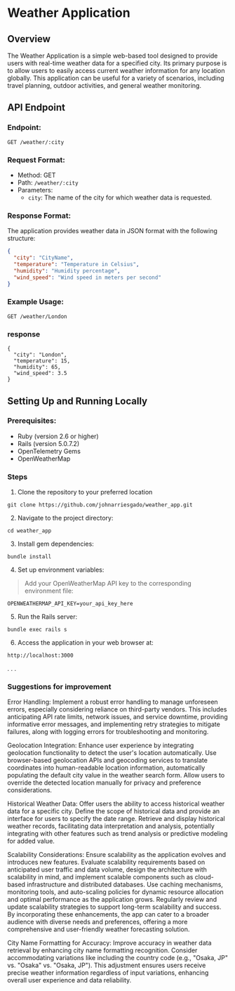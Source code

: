 # Weather Application

## Overview

The Weather Application is a simple web-based tool designed to provide users with real-time weather data for a specified city. Its primary purpose is to allow users to easily access current weather information for any location globally. This application can be useful for a variety of scenarios, including travel planning, outdoor activities, and general weather monitoring.

## API Endpoint

### Endpoint:
```
GET /weather/:city
```

### Request Format:

- Method: GET
- Path: `/weather/:city`
- Parameters:
  - `city`: The name of the city for which weather data is requested.

### Response Format:

The application provides weather data in JSON format with the following structure:

```json
{
  "city": "CityName",
  "temperature": "Temperature in Celsius",
  "humidity": "Humidity percentage",
  "wind_speed": "Wind speed in meters per second"
}
```

### Example Usage:
```
GET /weather/London
```
### response
```
{
  "city": "London",
  "temperature": 15,
  "humidity": 65,
  "wind_speed": 3.5
}
```

## Setting Up and Running Locally
### Prerequisites:

- Ruby (version 2.6 or higher)
- Rails (version 5.0.7.2)
- OpenTelemetry Gems
- OpenWeatherMap

### Steps

1. Clone the repository to your preferred location
```
git clone https://github.com/johnarriesgado/weather_app.git
```
2. Navigate to the project directory:
```
cd weather_app
```

3. Install gem dependencies:
```
bundle install
```

4. Set up environment variables:
> Add your OpenWeatherMap API key to the corresponding environment file:
```
OPENWEATHERMAP_API_KEY=your_api_key_here
```

5. Run the Rails server:
```
bundle exec rails s
```

6. Access the application in your web browser at:
```
http://localhost:3000
```


.
.
.

### Suggestions for improvement
Error Handling:
Implement a robust error handling to manage unforeseen errors, especially considering reliance on third-party vendors. This includes anticipating API rate limits, network issues, and service downtime, providing informative error messages, and implementing retry strategies to mitigate failures, along with logging errors for troubleshooting and monitoring.

Geolocation Integration:
Enhance user experience by integrating geolocation functionality to detect the user's location automatically. Use browser-based geolocation APIs and geocoding services to translate coordinates into human-readable location information, automatically populating the default city value in the weather search form. Allow users to override the detected location manually for privacy and preference considerations.

Historical Weather Data:
Offer users the ability to access historical weather data for a specific city. Define the scope of historical data and provide an interface for users to specify the date range. Retrieve and display historical weather records, facilitating data interpretation and analysis, potentially integrating with other features such as trend analysis or predictive modeling for added value.

Scalability Considerations:
Ensure scalability as the application evolves and introduces new features. Evaluate scalability requirements based on anticipated user traffic and data volume, design the architecture with scalability in mind, and implement scalable components such as cloud-based infrastructure and distributed databases. Use caching mechanisms, monitoring tools, and auto-scaling policies for dynamic resource allocation and optimal performance as the application grows. Regularly review and update scalability strategies to support long-term scalability and success.
By incorporating these enhancements, the app can cater to a broader audience with diverse needs and preferences, offering a more comprehensive and user-friendly weather forecasting solution.

City Name Formatting for Accuracy:
Improve accuracy in weather data retrieval by enhancing city name formatting recognition. Consider accommodating variations like including the country code (e.g., "Osaka, JP" vs. "Osaka" vs. "Osaka, JP"). This adjustment ensures users receive precise weather information regardless of input variations, enhancing overall user experience and data reliability.
